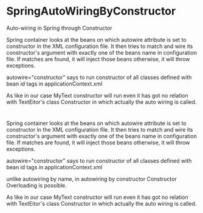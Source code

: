 # SpringAutoWiringByConstructor

Auto-wiring in Spring through Constructor

Spring container looks at the beans on which autowire attribute is set to constructor in the XML configuration file. It then tries to match and wire its constructor's argument with exactly one of the beans name in configuration file. If matches are found, it will inject those beans otherwise, it will throw exceptions.

autowire="constructor" says to run constructor of all classes defined with bean id tags in applicationContext.xml

As like in our case MyText constructor will run even it has got no relation with TextEitor's class Constructor in which actually the auto wiring is called.




# 

Spring container looks at the beans on which autowire attribute is set to constructor in the 
 XML configuration file. It then tries to match and wire its constructor's argument with exactly 
 one of the beans name in configuration file. If matches are found, it will inject those beans 
 otherwise, it will throw exceptions.
 
 autowire="constructor" says to run constructor of all classes defined with bean id tags in 
 applicationContext.xml
 
 unlike autowiring by name, in autowiring by constructor Constructor Overloading is possible.
 
 As like in our case MyText constructor will run even it has got no relation with TextEitor's class
 Constructor in which actually the auto wiring is called.